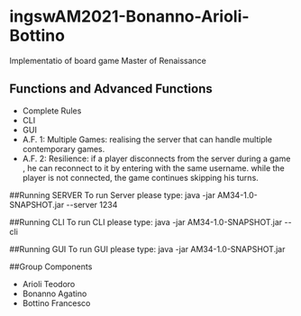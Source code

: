 # ingswAM2021-Bonanno-Arioli-Bottino

Implementatio of board game Master of Renaissance
## Functions and Advanced Functions
- Complete Rules
- CLI 
- GUI
- A.F. 1: Multiple Games: realising the server that can handle multiple contemporary games.
- A.F. 2: Resilience: if a player disconnects from the server during a game 
  , he can reconnect to it by entering with the same username.
  while the player is not connected, the game continues skipping his turns.

##Running SERVER
To run Server please type: java -jar AM34-1.0-SNAPSHOT.jar --server 1234

##Running CLI
To run CLI please type: java -jar AM34-1.0-SNAPSHOT.jar --cli 

##Running GUI
To run GUI please type: java -jar AM34-1.0-SNAPSHOT.jar

##Group Components
- Arioli Teodoro
- Bonanno Agatino
- Bottino Francesco